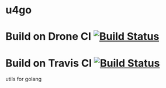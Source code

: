 # u4go
# Build on Drone CI     [![Build Status][dci-img]][dci]
# Build on Travis CI    [![Build Status][tci-img]][tci]

utils for golang




[dci-img]: https://drone.doryhub.com/api/badges/falconray0704/u4go/status.svg
[dci]: https://drone.doryhub.com/api/badges/falconray0704/u4go

[tci-img]: https://travis-ci.org/falconray0704/u4go.svg?branch=master
[tci]: https://travis-ci.org/falconray0704/u4go

